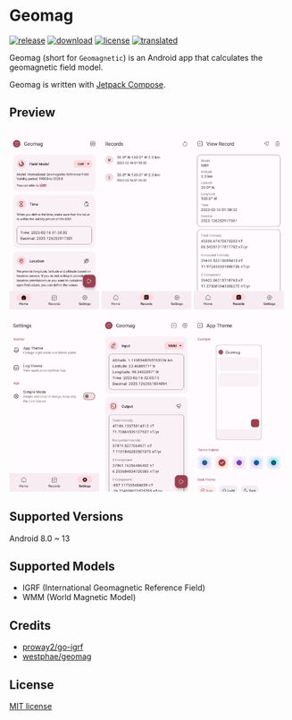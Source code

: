 # Geomag
[![release](https://img.shields.io/github/v/release/ya0211/Geomag?label=release&color=red)](https://github.com/ya0211/Geomag/releases) [![download](https://shields.io/github/downloads/ya0211/Geomag/total?label=download)](https://github.com/ya0211/Geomag/releases) [![license](https://img.shields.io/github/license/ya0211/Geomag?label=license&color=orange)](LICENSE) [![translated](https://weblate.sanmer.dev/widgets/geomag/-/app/svg-badge.svg)](https://weblate.sanmer.dev/engage/geomag/)

Geomag (short for `Geomagnetic`) is an Android app that calculates the geomagnetic field model.

Geomag is written with [Jetpack Compose](https://developer.android.com/jetpack/compose).

## Preview
<p><img src="app/screenshots/1.png" width="32%" /> <img src="app/screenshots/2.png" width="32%" /> <img src="app/screenshots/3.png" width="32%" />
<img src="app/screenshots/4.png" width="32%" /> <img src="app/screenshots/5.png" width="32%" /> <img src="app/screenshots/6.png" width="32%" /></p>

## Supported Versions
Android 8.0 ~ 13

## Supported Models
 - IGRF (International Geomagnetic Reference Field)
 - WMM (World Magnetic Model)
 
 ## Credits
 - [proway2/go-igrf](https://github.com/proway2/go-igrf.git)
 - [westphae/geomag](https://github.com/westphae/geomag.git)

 ## License
 [MIT license](LICENSE)
